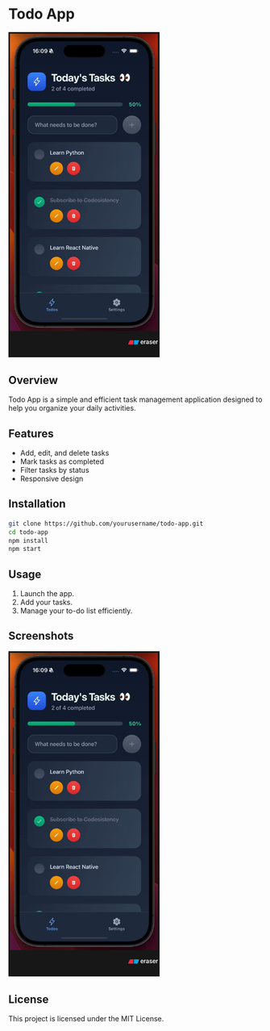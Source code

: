 # Todo App

<img src="assets/images/image.png" alt="Todo App Screenshot" width="300">

## Overview

Todo App is a simple and efficient task management application designed to help you organize your daily activities.

## Features

- Add, edit, and delete tasks
- Mark tasks as completed
- Filter tasks by status
- Responsive design

## Installation

```bash
git clone https://github.com/yourusername/todo-app.git
cd todo-app
npm install
npm start
```

## Usage

1. Launch the app.
2. Add your tasks.
3. Manage your to-do list efficiently.

## Screenshots

<img src="assets/images/image.png" alt="App Preview" width="300">

## License

This project is licensed under the MIT License.
